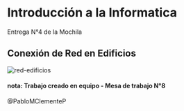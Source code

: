 # Introducción a la Informatica
Entrega N°4 de la Mochila
## Conexión de Red en Edificios
![red-edificios](https://user-images.githubusercontent.com/52505789/176441919-2ed08202-512f-477a-bb9b-79550f837496.png)


#### nota: Trabajo creado en equipo - Mesa de trabajo N°8
@PabloMClementeP
